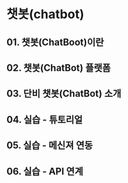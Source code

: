 # 챗봇(chatbot)
## 01. 챗봇(ChatBoot)이란
## 02. 챗봇(ChatBot) 플랫폼
## 03. 단비 챗봇(ChatBot) 소개
## 04. 실습 - 튜토리얼
## 05. 실습 - 메신져 연동
## 06. 실습 - API 연계
